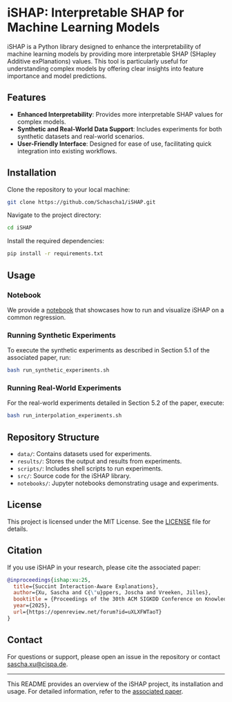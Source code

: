 # iSHAP: Interpretable SHAP for Machine Learning Models

iSHAP is a Python library designed to enhance the interpretability of machine learning models by providing more interpretable SHAP (SHapley Additive exPlanations) values. This tool is particularly useful for understanding complex models by offering clear insights into feature importance and model predictions.

## Features

- **Enhanced Interpretability**: Provides more interpretable SHAP values for complex models.
- **Synthetic and Real-World Data Support**: Includes experiments for both synthetic datasets and real-world scenarios.
- **User-Friendly Interface**: Designed for ease of use, facilitating quick integration into existing workflows.

## Installation

Clone the repository to your local machine:

```bash
git clone https://github.com/Schascha1/iSHAP.git
```

Navigate to the project directory:

```bash
cd iSHAP
```

Install the required dependencies:

```bash
pip install -r requirements.txt
```

## Usage

### Notebook
We provide a [notebook](example_usage.ipynb) that showcases how to run and visualize iSHAP on a common regression. 

### Running Synthetic Experiments

To execute the synthetic experiments as described in Section 5.1 of the associated paper, run:

```bash
bash run_synthetic_experiments.sh
```

### Running Real-World Experiments

For the real-world experiments detailed in Section 5.2 of the paper, execute:

```bash
bash run_interpolation_experiments.sh
```

## Repository Structure

- `data/`: Contains datasets used for experiments.
- `results/`: Stores the output and results from experiments.
- `scripts/`: Includes shell scripts to run experiments.
- `src/`: Source code for the iSHAP library.
- `notebooks/`: Jupyter notebooks demonstrating usage and experiments.

## License

This project is licensed under the MIT License. See the [LICENSE](https://github.com/Schascha1/iSHAP/blob/main/LICENSE) file for details.

## Citation

If you use iSHAP in your research, please cite the associated paper:

```bibtex
@inproceedings{ishap:xu:25,
  title={Succint Interaction-Aware Explanations},
  author={Xu, Sascha and C{\"u}ppers, Joscha and Vreeken, Jilles},
  booktitle = {Proceedings of the 30th ACM SIGKDD Conference on Knowledge Discovery and Data Mining},
  year={2025},
  url={https://openreview.net/forum?id=uXLXFWTaoT}
}
```

## Contact

For questions or support, please open an issue in the repository or contact [sascha.xu@cispa.de](mailto:sascha.xu@cispa.de).

---

This README provides an overview of the iSHAP project, its installation and usage. For detailed information, refer to the [associated paper](https://eda.rg.cispa.io/prj/ishap/). 